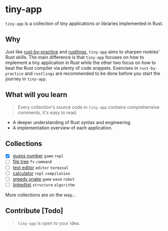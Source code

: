 # tiny-app

`tiny-app` is a collection of tiny applications or libraries implemented in Rust. 

## Why

Just like [rust-by-practice](https://github.com/sunface/rust-by-practice) and [rustlings](https://github.com/rust-lang/rustlings), `tiny-app` aims to sharpen rookies' Rust skills. The main difference is that `tiny-app` focuses on how to implement a tiny application in Rust while the other two focus on how to beat the Rust compiler via plenty of code snippets. Exercises in `rust-by-practice` and `rustlings` are recommended to be done before you start the journey in `tiny-app`.

## What will you learn

> Every collection's source code in `tiny-app` contains comprehensive comments, it's easy to read. 

- A deeper understanding of Rust syntax and engineering.
- A implementation overview of each application.


## Collections

- [x] [guess number](./guess_number/README.md) `game` `repl`
- [ ] [file tree]() `fs` `command`
- [ ] [text editor]()  `editor` `terminal`
- [ ] [calculator]() `repl` `compilation`
- [ ] [greedy snake]() `game` `wasm` `robot`
- [ ] [linkedlist]() `structure` `algorithm`

More collections are on the way...

## Contribute [Todo]

> `tiny-app` is open to your idea.

